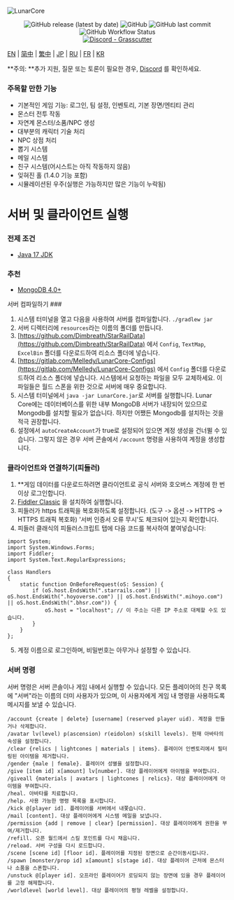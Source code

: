 ![LunarCore](https://socialify.git.ci/Melledy/LunarCore/image?description=1&descriptionEditable=A%20game%20server%20reimplementation%20for%20version%201.5.0%20of%20a%20certain%20turn-based%20anime%20game%20for%20educational%20purposes.%20&font=Inter&forks=1&issues=1&language=1&name=1&owner=1&pulls=1&stargazers=1&theme=Light)
<div align="center"><img alt="GitHub release (latest by date)" src="https://img.shields.io/github/v/release/Melledy/LunarCore?logo=java&style=for-the-badge"> <img alt="GitHub" src="https://img.shields.io/github/license/Melledy/LunarCore?style=for-the-badge"> <img alt="GitHub last commit" src="https://img.shields.io/github/last-commit/Melledy/LunarCore?style=for-the-badge"> <img alt="GitHub Workflow Status" src="https://img.shields.io/github/actions/workflow/status/Melledy/LunarCore/build.yml?branch=development&logo=github&style=for-the-badge"></div>

<div align="center"><a href="https://discord.gg/cfPKJ6N5hw"><img alt="Discord - Grasscutter" src="https://img.shields.io/discord/1163718404067303444?label=Discord&logo=discord&style=for-the-badge"></a></div>

[EN](README.md) | [简中](docs/README_zh-CN.md) | [繁中](docs/README_zh-TW.md) | [JP](docs/README_ja-JP.md) | [RU](docs/README_ru-RU.md) | [FR](docs/README_fr-FR.md) | [KR](docs/README_ko-KR.md)

**주의: **추가 지원, 질문 또는 토론이 필요한 경우, [Discord](https://discord.gg/cfPKJ6N5hw) 를 확인하세요.

### 주목할 만한 기능
- 기본적인 게임 기능: 로그인, 팀 설정, 인벤토리, 기본 장면/엔티티 관리
- 몬스터 전투 작동
- 자연계 몬스터/소품/NPC 생성
- 대부분의 캐릭터 기술 처리
- NPC 상점 처리
- 뽑기 시스템
- 메일 시스템
- 친구 시스템(어시스트는 아직 작동하지 않음)
- 잊혀진 홀 (1.4.0 기능 포함)
- 시뮬레이션된 우주(실행은 가능하지만 많은 기능이 누락됨)

# 서버 및 클라이언트 실행

### 전제 조건
* [Java 17 JDK](https://www.oracle.com/java/technologies/javase/jdk17-archive-downloads.html)

### 추천
* [MongoDB 4.0+](https://www.mongodb.com/try/download/community)

서버 컴파일하기 ###
1. 시스템 터미널을 열고 다음을 사용하여 서버를 컴파일합니다. `./gradlew jar`
2. 서버 디렉터리에 `resources`라는 이름의 폴더를 만듭니다.
3. [https://github.com/Dimbreath/StarRailData](https://github.com/Dimbreath/StarRailData) 에서 `Config`, `TextMap`, `ExcelBin` 폴더를 다운로드하여 리소스 폴더에 넣습니다.
4. [https://gitlab.com/Melledy/LunarCore-Configs](https://gitlab.com/Melledy/LunarCore-Configs) 에서 `Config` 폴더를 다운로드하여 리소스 폴더에 넣습니다. 시스템에서 요청하는 파일을 모두 교체하세요. 이 파일들은 월드 스폰을 위한 것으로 서버에 매우 중요합니다.
5. 시스템 터미널에서 `java -jar LunarCore.jar`로 서버를 실행합니다. Lunar Core에는 데이터베이스를 위한 내부 MongoDB 서버가 내장되어 있으므로 Mongodb를 설치할 필요가 없습니다. 하지만 어쨌든 Mongodb를 설치하는 것을 적극 권장합니다.
6. 설정에서 `autoCreateAccount`가 true로 설정되어 있으면 계정 생성을 건너뛸 수 있습니다. 그렇지 않은 경우 서버 콘솔에서 `/account` 명령을 사용하여 계정을 생성합니다.

### 클라이언트와 연결하기(피들러)
1. **게임 데이터를 다운로드하려면 클라이언트로 공식 서버와 호오버스 계정에 한 번 이상 로그인합니다.
2. [Fiddler Classic](https://www.telerik.com/fiddler) 을 설치하여 실행합니다.
3. 피들러가 https 트래픽을 복호화하도록 설정합니다. (도구 -> 옵션 -> HTTPS -> HTTPS 트래픽 복호화) '서버 인증서 오류 무시'도 체크되어 있는지 확인합니다.
4. 피들러 클래식의 피들러스크립트 탭에 다음 코드를 복사하여 붙여넣습니다:

```
import System;
import System.Windows.Forms;
import Fiddler;
import System.Text.RegularExpressions;

class Handlers
{
    static function OnBeforeRequest(oS: Session) {
        if (oS.host.EndsWith(".starrails.com") || oS.host.EndsWith(".hoyoverse.com") || oS.host.EndsWith(".mihoyo.com") || oS.host.EndsWith(".bhsr.com")) {
            oS.host = "localhost"; // 이 주소는 다른 IP 주소로 대체할 수도 있습니다.
        }
    }
};
```

5. 계정 이름으로 로그인하며, 비밀번호는 아무거나 설정할 수 있습니다.

### 서버 명령
서버 명령은 서버 콘솔이나 게임 내에서 실행할 수 있습니다. 모든 플레이어의 친구 목록에 "서버"라는 이름의 더미 사용자가 있으며, 이 사용자에게 게임 내 명령을 사용하도록 메시지를 보낼 수 있습니다.

```
/account {create | delete} [username] (reserved player uid). 계정을 만들거나 삭제합니다.
/avatar lv(level) p(ascension) r(eidolon) s(skill levels). 현재 아바타의 속성을 설정합니다.
/clear {relics | lightcones | materials | items}. 플레이어 인벤토리에서 필터링된 아이템을 제거합니다.
/gender {male | female}. 플레이어 성별을 설정합니다.
/give [item id] x[amount] lv[number]. 대상 플레이어에게 아이템을 부여합니다.
/giveall {materials | avatars | lightcones | relics}. 대상 플레이어에게 아이템을 부여합니다.
/heal. 아바타를 치료합니다.
/help. 사용 가능한 명령 목록을 표시합니다.
/kick @[player id]. 플레이어를 서버에서 내쫓습니다.
/mail [content]. 대상 플레이어에게 시스템 메일을 보냅니다.
/permission {add | remove | clear} [permission]. 대상 플레이어에게 권한을 부여/제거합니다.
/refill. 오픈 월드에서 스킬 포인트를 다시 채웁니다.
/reload. 서버 구성을 다시 로드합니다.
/scene [scene id] [floor id]. 플레이어를 지정된 장면으로 순간이동시킵니다.
/spawn [monster/prop id] x[amount] s[stage id]. 대상 플레이어 근처에 몬스터나 소품을 스폰합니다.
/unstuck @[player id]. 오프라인 플레이어가 로딩되지 않는 장면에 있을 경우 플레이어를 고정 해제합니다.
/worldlevel [world level]. 대상 플레이어의 평형 레벨을 설정합니다.
```
